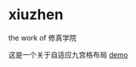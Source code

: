 # xiuzhen
the work of 修真学院

这是一个关于自适应九宫格布局
 [demo](https://cyz980908.github.io/xiuzhen/task.html)   
